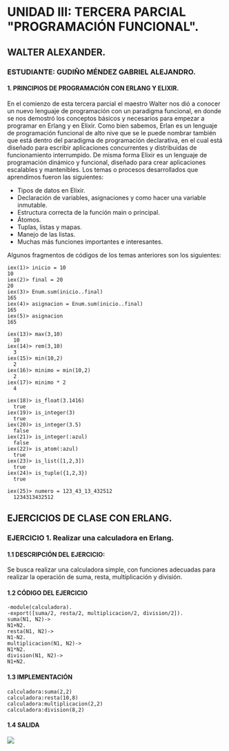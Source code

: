 # UNIDAD III: TERCERA PARCIAL "PROGRAMACIÓN FUNCIONAL". 
## WALTER ALEXANDER.
### ESTUDIANTE: GUDIÑO MÉNDEZ GABRIEL ALEJANDRO.
#### 1. PRINCIPIOS DE PROGRAMACIÓN CON ERLANG Y ELIXIR.
En el comienzo de esta tercera parcial el maestro Walter nos dió a conocer un nuevo lenguaje de programación con un paradigma funcional, en donde se nos demostró los conceptos básicos y necesarios para empezar a programar en Erlang y en Elixir. Como bien sabemos, Erlan es un lenguaje de programación funcional de alto nive que se le puede nombrar también que está dentro del paradigma de programación declarativa, en el cual está diseñado para escribir aplicaciones concurrentes y distribuidas de funcionamiento interrumpido. De misma forma Elixir es un lenguaje de programación dinámico y funcional, diseñado para crear aplicaciones escalables y mantenibles. Los temas o procesos desarrollados que aprendimos fueron las siguientes:

  - Tipos de datos en Elixir.
  - Declaración de variables, asignaciones y como hacer una variable inmutable.
  - Estructura correcta de la función main o principal.
  - Átomos.
  - Tuplas, listas y mapas.
  - Manejo de las listas.
  - Muchas más funciones importantes e interesantes.
  
  Algunos fragmentos de códigos de los temas anteriores son los siguientes:
~~~
iex(1)> inicio = 10
10
iex(2)> final = 20
20
iex(3)> Enum.sum(inicio..final)
165
iex(4)> asignacion = Enum.sum(inicio..final)
165
iex(5)> asignacion
165
~~~

~~~
iex(13)> max(3,10)
  10
iex(14)> rem(3,10)
  3
iex(15)> min(10,2)
  2
iex(16)> minimo = min(10,2)
  2
iex(17)> minimo * 2
  4
~~~

~~~
iex(18)> is_float(3.1416)
  true
iex(19)> is_integer(3)
  true
iex(20)> is_integer(3.5)
  false
iex(21)> is_integer(:azul)
  false
iex(22)> is_atom(:azul)
  true
iex(23)> is_list([1,2,3])
  true
iex(24)> is_tuple({1,2,3})
  true
~~~

~~~
iex(25)> numero = 123_43_13_432512
  1234313432512
~~~

## EJERCICIOS DE CLASE CON ERLANG.
### EJERCICIO 1. Realizar una calculadora en Erlang.
#### 1.1 DESCRIPCIÓN DEL EJERCICIO: 
Se busca realizar una calculadora simple, con funciones adecuadas para realizar la operación de suma, resta, multiplicación y división.
#### 1.2 CÓDIGO DEL EJERCICIO
~~~
-module(calculadora).
-export([suma/2, resta/2, multiplicacion/2, division/2]).
suma(N1, N2)->
N1+N2.
resta(N1, N2)->
N1-N2.
multiplicacion(N1, N2)->
N1*N2.
division(N1, N2)->
N1+N2.
~~~

#### 1.3 IMPLEMENTACIÓN

~~~
calculadora:suma(2,2)
calculadora:resta(10,8)
calculadora:multiplicacion(2,2)
calculadora:division(8,2)
~~~

#### 1.4 SALIDA

![](https://i.imgur.com/qQVpHjp.png)
